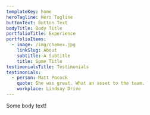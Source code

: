 ```yaml
---
templateKey: home
heroTagline: Hero Tagline
buttonText: Button Text
bodyTitle: Body Title
portfolioTitle: Experience
portfolioItems:
  - image: /img/chemex.jpg
    linkSlug: About
    subtitle: A Subtitle
    title: Some Title
testimonialsTitle: Testimonials
testimonials:
  - person: Matt Pocock
    quote: She was great. What an asset to the team.
    workplace: Lindsay Drive
---
```


Some body text!